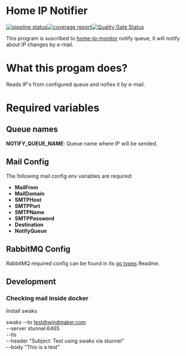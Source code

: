 # Home IP Notifier

[![pipeline status](https://git.windmaker.net/a-castellano/home-ip-notifier/badges/master/pipeline.svg)](https://git.windmaker.net/a-castellano/home-ip-notifier/pipelines)[![coverage report](https://git.windmaker.net/a-castellano/home-ip-notifier/badges/master/coverage.svg)](https://a-castellano.gitpages.windmaker.net/home-ip-notifier/coverage.html)[![Quality Gate Status](https://sonarqube.windmaker.net/api/project_badges/measure?project=a-castellano_home-ip-notifier_c4da9a70-dcc5-4ef5-8425-3f91b0d7526d&metric=alert_status&token=sqb_efd83d3e4b6a20b336f469385f469e63fdab1fc3)](https://sonarqube.windmaker.net/dashboard?id=a-castellano_home-ip-notifier_c4da9a70-dcc5-4ef5-8425-3f91b0d7526d)

This program is suscribed to [home-ip-monitor](https://git.windmaker.net/a-castellano/home-ip-monitor) notify queue, it will notify about IP changes by e-mail.

# What this progam does?

Reads IP's from configured queue and nofies it by e-mail.

# Required variables

## Queue names

**NOTIFY_QUEUE_NAME**: Queue name where IP will be sended.

## Mail Config

The following mail config env variables are required:

- **MailFrom**
- **MailDomain**
- **SMTPHost**
- **SMTPPort**
- **SMTPName**
- **SMTPPassword**
- **Destination**
- **NotifyQueue**

## RabbitMQ Config

RabbitMQ required config can be found in its [go types](https://git.windmaker.net/a-castellano/go-types/-/tree/master/rabbitmq?ref_type=heads) Readme.

## Development

### Checking mail inside docker

Install swaks

swaks --to test@windmaker.com \
 --server stunnel:6465 \
 --tls \
 --header "Subject: Test using swaks via stunnel" \
 --body "This is a test"
